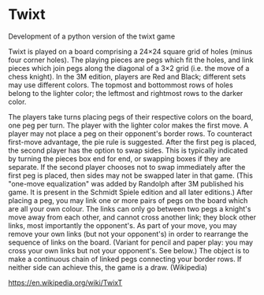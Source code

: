 # Twixt
 Development of a python version of the twixt game
 
 
Twixt is played on a board comprising a 24×24 square grid of holes (minus four corner holes). The playing pieces are pegs which fit the holes, and link pieces which join pegs along the diagonal of a 3×2 grid (i.e. the move of a chess knight). In the 3M edition, players are Red and Black; different sets may use different colors. The topmost and bottommost rows of holes belong to the lighter color; the leftmost and rightmost rows to the darker color.

The players take turns placing pegs of their respective colors on the board, one peg per turn.
The player with the lighter color makes the first move.
A player may not place a peg on their opponent's border rows.
To counteract first-move advantage, the pie rule is suggested. After the first peg is placed, the second player has the option to swap sides. This is typically indicated by turning the pieces box end for end, or swapping boxes if they are separate. If the second player chooses not to swap immediately after the first peg is placed, then sides may not be swapped later in that game. (This "one-move equalization" was added by Randolph after 3M published his game. It is present in the Schmidt Spiele edition and all later editions.)
After placing a peg, you may link one or more pairs of pegs on the board which are all your own colour. The links can only go between two pegs a knight's move away from each other, and cannot cross another link; they block other links, most importantly the opponent's. As part of your move, you may remove your own links (but not your opponent's) in order to rearrange the sequence of links on the board. (Variant for pencil and paper play: you may cross your own links but not your opponent's. See below.)
The object is to make a continuous chain of linked pegs connecting your border rows. If neither side can achieve this, the game is a draw.
(Wikipedia)

https://en.wikipedia.org/wiki/TwixT
